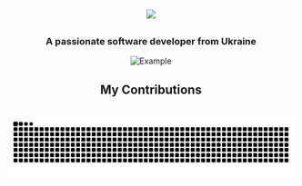 <h1 align="center">
    <img src="https://readme-typing-svg.herokuapp.com/?font=sansserif&size=35&center=true&vCenter=true&width=500&height=70&duration=1800&lines=Yo+^_^!+👋;+I'm+Akzestia!;" />
</h1>

<h3 align="center">A passionate software developer from Ukraine</h3>

<p align="center">
  <img src="https://media1.tenor.com/m/-Vi7l_4kFjgAAAAC/anime.gif" alt="Example" width="300" height="300">
</p>

<div align="center">
  <h2> My Contributions </h2>
  <br>
  <img alt="snake eating my contributions" src="https://raw.githubusercontent.com/Akzestia/Akzestia/output/github-contribution-grid-snake.svg" />
</div>

